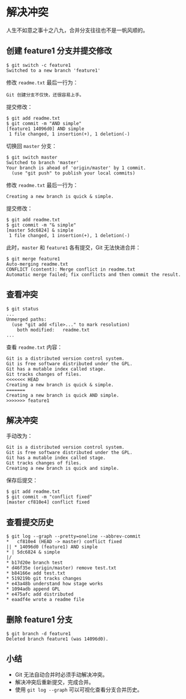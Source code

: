 # 解决冲突

人生不如意之事十之八九，合并分支往往也不是一帆风顺的。

## 创建 feature1 分支并提交修改

```
$ git switch -c feature1
Switched to a new branch 'feature1'
```

修改 `readme.txt` 最后一行为：

```
Git 创建分支不仅快，还很容易上手。
```

提交修改：

```
$ git add readme.txt
$ git commit -m "AND simple"
[feature1 14096d0] AND simple
 1 file changed, 1 insertion(+), 1 deletion(-)
```

切换回 `master` 分支：

```
$ git switch master
Switched to branch 'master'
Your branch is ahead of 'origin/master' by 1 commit.
  (use "git push" to publish your local commits)
```

修改 `readme.txt` 最后一行为：

```
Creating a new branch is quick & simple.
```

提交修改：

```
$ git add readme.txt
$ git commit -m "& simple"
[master 5dc6824] & simple
 1 file changed, 1 insertion(+), 1 deletion(-)
```

此时，`master` 和 `feature1` 各有提交，Git 无法快进合并：

```
$ git merge feature1
Auto-merging readme.txt
CONFLICT (content): Merge conflict in readme.txt
Automatic merge failed; fix conflicts and then commit the result.
```

## 查看冲突

```
$ git status
...
Unmerged paths:
  (use "git add <file>..." to mark resolution)
	both modified:   readme.txt
...
```

查看 `readme.txt` 内容：

```
Git is a distributed version control system.
Git is free software distributed under the GPL.
Git has a mutable index called stage.
Git tracks changes of files.
<<<<<<< HEAD
Creating a new branch is quick & simple.
=======
Creating a new branch is quick AND simple.
>>>>>>> feature1
```

## 解决冲突

手动改为：

```
Git is a distributed version control system.
Git is free software distributed under the GPL.
Git has a mutable index called stage.
Git tracks changes of files.
Creating a new branch is quick and simple.
```

保存后提交：

```
$ git add readme.txt
$ git commit -m "conflict fixed"
[master cf810e4] conflict fixed
```

## 查看提交历史

```
$ git log --graph --pretty=oneline --abbrev-commit
*   cf810e4 (HEAD -> master) conflict fixed
|| * 14096d0 (feature1) AND simple
* | 5dc6824 & simple
|/
* b17d20e branch test
* d46f35e (origin/master) remove test.txt
* b84166e add test.txt
* 519219b git tracks changes
* e43a48b understand how stage works
* 1094adb append GPL
* e475afc add distributed
* eaadf4e wrote a readme file
```

## 删除 feature1 分支

```
$ git branch -d feature1
Deleted branch feature1 (was 14096d0).
```

## 小结

- Git 无法自动合并时必须手动解决冲突。
- 解决冲突后重新提交，完成合并。
- 使用 `git log --graph` 可以可视化查看分支合并历史。

